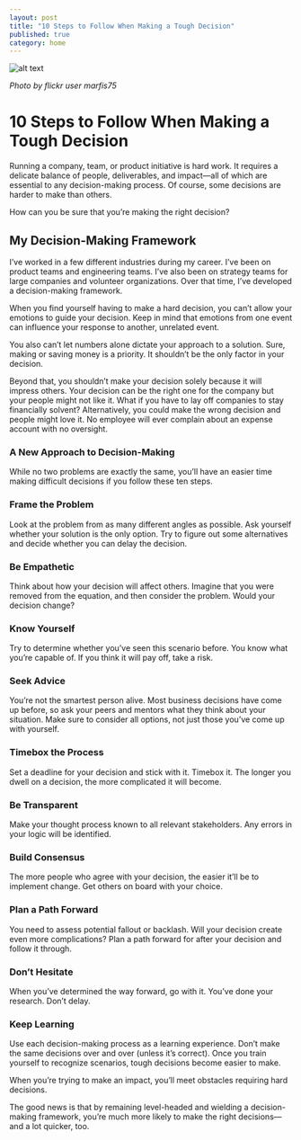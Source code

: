 ```yaml
---
layout: post
title: "10 Steps to Follow When Making a Tough Decision"
published: true
category: home
---
```

![alt text](http://i.kinja-img.com/gawker-media/image/upload/t_original/pvasbjn3cofaac6vrhhh.jpg "Railroad")

*Photo by flickr user marfis75*

# 10 Steps to Follow When Making a Tough Decision

Running a company, team, or product initiative is hard work. It requires a delicate balance of people, deliverables, and impact—all of which are essential to any decision-making process. Of course, some decisions are harder to make than others.

How can you be sure that you’re making the right decision?

## My Decision-Making Framework

I’ve worked in a few different industries during my career. I’ve been on product teams and engineering teams. I’ve also been on strategy teams for large companies and volunteer organizations. Over that time, I’ve developed a decision-making framework.

When you find yourself having to make a hard decision, you can’t allow your emotions to guide your decision. Keep in mind that emotions from one event can influence your response to another, unrelated event.

You also can’t let numbers alone dictate your approach to a solution. Sure, making or saving money is a priority. It shouldn’t be the only factor in your decision.

Beyond that, you shouldn’t make your decision solely because it will impress others. Your decision can be the right one for the company but your people might not like it. What if you have to lay off companies to stay financially solvent? Alternatively, you could make the wrong decision and people might love it. No employee will ever complain about an expense account with no oversight.

### A New Approach to Decision-Making

While no two problems are exactly the same, you’ll have an easier time making difficult decisions if you follow these ten steps.

### Frame the Problem

Look at the problem from as many different angles as possible. Ask yourself whether your solution is the only option. Try to figure out some alternatives and decide whether you can delay the decision.

### Be Empathetic

Think about how your decision will affect others. Imagine that you were removed from the equation, and then consider the problem. Would your decision change?

### Know Yourself

Try to determine whether you’ve seen this scenario before. You know what you’re capable of. If you think it will pay off, take a risk.

### Seek Advice

You’re not the smartest person alive. Most business decisions have come up before, so ask your peers and mentors what they think about your situation. Make sure to consider all options, not just those you’ve come up with yourself.

### Timebox the Process

Set a deadline for your decision and stick with it. Timebox it. The longer you dwell on a decision, the more complicated it will become.

### Be Transparent

Make your thought process known to all relevant stakeholders. Any errors in your logic will be identified.

### Build Consensus

The more people who agree with your decision, the easier it’ll be to implement change. Get others on board with your choice.

### Plan a Path Forward

You need to assess potential fallout or backlash. Will your decision create even more complications? Plan a path forward for after your decision and follow it through.

### Don’t Hesitate

When you’ve determined the way forward, go with it. You’ve done your research. 
Don’t delay.

### Keep Learning

Use each decision-making process as a learning experience. Don’t make the same decisions over and over (unless it’s correct). Once you train yourself to recognize scenarios, tough decisions become easier to make.

When you’re trying to make an impact, you’ll meet obstacles requiring hard decisions.

The good news is that by remaining level-headed and wielding a decision-making framework, you’re much more likely to make the right decisions—and a lot quicker, too.
